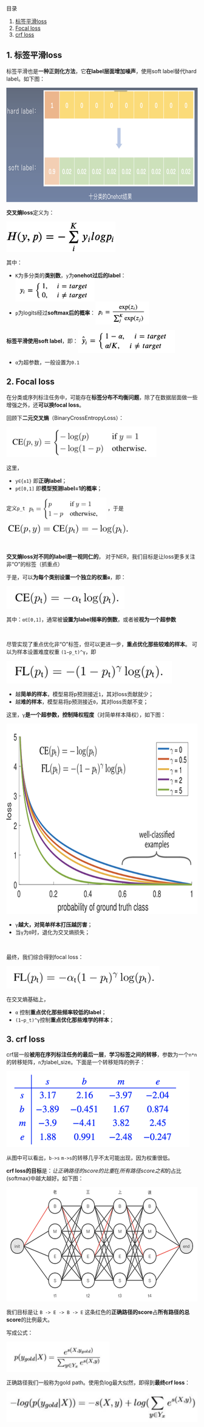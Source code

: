 目录
1. [标签平滑loss](#1-标签平滑loss)
2. [Focal loss](#2-focal-loss)
3. [crf loss](#3-crf-loss)

## 1. 标签平滑loss
标签平滑也是**一种正则化方法**，它**在label层面增加噪声**，使用soft label替代hard label。如下图：

<img height="300" src="images/label-smooth-img.png"/>

**交叉熵loss**定义为：

<img height="80" src="images/ce-loss.png"/>

其中：
- `K`为多分类的**类别数**，`y`为**onehot过后的label**：<img height="60" src="images/ce-loss-yi.png" align="center"/>
- `p`为logits经过**softmax后的概率**：<img height="60" src="images/ce-loss-pi.png" align="center"/>

**标签平滑使用soft label**，即：<img height="60" src="images/label-smooth-loss-yi.png" align="center"/>

- `α`为超参数，一般设置为`0.1`                      

## 2. Focal loss
在分类或序列标注任务中，可能存在**标签分布不均衡问题**，除了在数据层面做一些增强之外，还**可以换focal loss**。

回顾下**二元交叉熵**（BinaryCrossEntropyLoss）：

<img height="80" src="images/bce.png"/>

这里，
  - `y∈{±1}` 即**正确label**；
  - `p∈[0,1]` 即**模型预测label=1的概率**；

定义`p_t` <img height="60" src="images/bce-pt.png" align="center"/> ，于是 <img height="40" src="images/bce-2.png" align="center"/>

<br>

**交叉熵loss对不同的label是一视同仁的**， 对于NER，我们目标是让loss更多关注非“O”的标签（抓重点）

于是，可以**为每个类别设置一个独立的权重`α`**，即：

<img height="60" src="images/ce-loss-weight.png"/>

其中：`α∈[0,1]`，通常被**设置为label频率的倒数**，或者被**视为一个超参数**

<br>

尽管实现了重点优化非“O”标签，但可以更进一步，**重点优化那些较难的样本**。
可以为样本设置难度权重 `(1−p_t)^γ`，即

<img height="60" src="images/focal-loss.png"/>

- 越**简单的样本**，模型易将p预测接近`1`，其对loss贡献就少；
- 越**难的样本**，模型易将p预测接近`0`，其对loss贡献不变；

这里，`γ`**是一个超参数，控制降权程度**（对简单样本降权），如下图：

<img height="500" src="images/focal-loss-gama.png"/>

- `γ`**越大，对简单样本打压越厉害**；
- 当`γ`为`0`时，退化为交叉熵损失；

<br>

最终，我们综合得到focal loss：

<img height="60" src="images/focal-loss-1.png"/>

在交叉熵基础上，
- `α` 控制**重点优化那些频率较低的label**；
- `(1−p_t)^γ`控制**重点优化那些难学的样本**；

## 3. crf loss
crf层一般**被用在序列标注任务的最后一层**，**学习标签之间的转移**，参数为一个`n*n`的转移矩阵，`n`为label_size。下面是一个转移矩阵的例子：

<img height="200" src="images/crf-trans-matrix.png"/>

从图中可以看出，`b->s` `m->s`的转移几乎不太可能出现，因为权重很低。

**crf loss的目标**是：*让正确路径的score的比重*在*所有路径score之和*的占比(softmax)中越大越好。如下图：

<img height="300" src="images/viterbi.png"/>

我们目标是让 `B -> E -> B -> E` 这条红色的**正确路径的score**占**所有路径的总score**的比例最大。

写成公式：

<img height="80" src="images/crf-loss-p.png"/>

正确路径我们一般称为gold path。使用负log最大似然，即得到**最终crf loss**：

<img height="80" src="images/crf-loss.png"/>